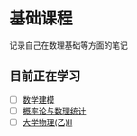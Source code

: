 # 基础课程

记录自己在数理基础等方面的笔记

## 目前正在学习

- [ ] [数学建模](./Mathematical%20Modeling/index.md)
- [ ] [概率论与数理统计](./Probability%20and%20Mathematical%20Statistics/index.md)
- [ ] [大学物理(乙)II](./Physics-II/index.md)
